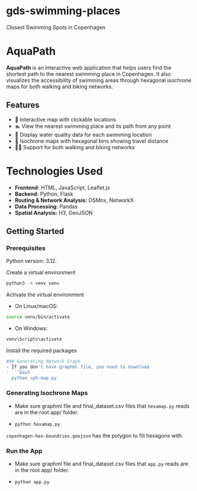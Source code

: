 # gds-swimming-places
Closest Swimming Spots in Copenhagen

# AquaPath

**AquaPath** is an interactive web application that helps users find the shortest path to the nearest swimming place in Copenhagen. It also visualizes the accessibility of swimming areas through hexagonal isochrone maps for both walking and biking networks.

## Features

- 🌊 Interactive map with clickable locations
- 🏊 View the nearest swimming place and its path from any point
- 📍 Display water quality data for each swimming location
- 🧭 Isochrone maps with hexagonal bins showing travel distance
- 🚶🚴 Support for both walking and biking networks

# Technologies Used

- **Frontend:** HTML, JavaScript, Leaflet.js
- **Backend:** Python, Flask
- **Routing & Network Analysis:** OSMnx, NetworkX
- **Data Processing:** Pandas
- **Spatial Analysis:** H3, GeoJSON

## Getting Started

### Prerequisites

Python version: 3.12.

Create a virtual environment
  
```bash
python3 -m venv venv
```

Activate the virtual environment
- On Linux/macOS:
```bash
source venv/bin/activate
```
- On Windows:
```bash
venv\Scripts\activate
```

Install the required packages
```bash
### Generating Network Graph
- If you don't have graphml file, you need to download
- ```bash
  python cph-map.py
  ```
  
### Generating Isochrone Maps
- Make sure graphml file and final_dataset.csv files that ```hexamap.py``` reads are in the root app/ folder.
- ```bash
  python hexamap.py
  ```
 ```copenhagen-hex-boundries.geojson``` has the polygon to fill hexagons with.

 ### Run the App
- Make sure graphml file and final_dataset.csv files that ```app.py``` reads are in the root app/ folder.
- ```bash
  python app.py
  ```

